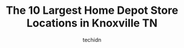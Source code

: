 ---
layout: ampstory
image: https://i0.wp.com/www.depkes.org/wp-content/uploads/2023/06/home-depot-0-in-knoxville-tn-1685966896.jpeg?resize=640,853
author: techidn
featured: false
description: Discover the impressive array of Home Depot options in Knoxville TN, where you can find 10 of the largest Home Depot establishments in the area. From renowned classics to hidden gems, Knoxvi
title: The 10 Largest Home Depot Store Locations in Knoxville TN
cover:
   title: The 10 Largest Home Depot Store Locations in Knoxville TN
   subtitle: Rickpate
   background: https://www.depkes.org/wp-content/uploads/2023/06/home-depot-0-in-knoxville-tn-1685966896.jpeg

pages: 
 - layout: thirds
   top: <h1>#1 The Home Depot</h1>
   bottom: "<p>The height if the planting season is starting. We tourer HomeDepot on planting ideas. Were surprised on the selection. You will notice prices have gone up alittle, overa</p>"
   background: https://www.depkes.org/wp-content/uploads/2023/06/home-depot-1-in-knoxville-tn-1685966897.jpeg
   backgroundblur: true
 - layout: thirds
   top: <h1>#2 The Home Depot</h1>
   bottom: "<p>4710 Centerline Dr, Knoxville, TN 37917, United States</p>"
   background: https://www.depkes.org/wp-content/uploads/2023/06/home-depot-2-in-knoxville-tn-1685966897.jpeg
   cta:
      link: https://www.depkes.org/blog/the-10-largest-home-depot-store-locations-in-knoxville-tn/
      text: The 10 Largest Home Depot Store Locations in Knoxville TN
 - layout: thirds
   top: <h1>#3 The Home Depot</h1>
   bottom: "<p>140 Green Rd, Knoxville, TN 37920, United States</p>"
   background: https://www.depkes.org/wp-content/uploads/2023/06/home-depot-3-in-knoxville-tn-1685966898.jpeg
   cta:
      link: https://www.depkes.org/blog/the-10-largest-home-depot-store-locations-in-knoxville-tn/
      text: The 10 Largest Home Depot Store Locations in Knoxville TN
 - layout: thirds
   top: <h1>#4 Pro Desk at The Home Depot</h1>
   bottom: "<p>140 Green Rd, Knoxville, TN 37920, United States</p>"
   background: https://images.unsplash.com/photo-1553949345-eb786bb3f7ba?ixlib=rb-4.0.3&ixid=MnwxMjA3fDB8MHxwaG90by1wYWdlfHx8fGVufDB8fHx8&auto=format&fit=crop&w=640&h=853&q=80
   cta:
      link: https://www.depkes.org/blog/the-10-largest-home-depot-store-locations-in-knoxville-tn/
      text: The 10 Largest Home Depot Store Locations in Knoxville TN
 - layout: thirds
   top: <h1>#5 Garden Center at The Home Depot</h1>
   bottom: "<p>2751 Schaad Rd, Knoxville, TN 37921, United States</p>"
   background: https://images.unsplash.com/photo-1531169509526-f8f1fdaa4a67?ixlib=rb-4.0.3&ixid=MnwxMjA3fDB8MHxwaG90by1wYWdlfHx8fGVufDB8fHx8&auto=format&fit=crop&w=640&h=853&q=80
   cta:
      link: https://www.depkes.org/blog/the-10-largest-home-depot-store-locations-in-knoxville-tn/
      text: The 10 Largest Home Depot Store Locations in Knoxville TN
 - layout: thirds
   top: <h1>#6 Garden Center at The Home Depot</h1>
   bottom: "<p>140 Green Rd, Knoxville, TN 37920, United States</p>"
   background: https://images.unsplash.com/photo-1518640467707-6811f4a6ab73?ixlib=rb-4.0.3&ixid=MnwxMjA3fDB8MHxwaG90by1wYWdlfHx8fGVufDB8fHx8&auto=format&fit=crop&w=640&h=853&q=80
   cta:
      link: https://www.depkes.org/blog/the-10-largest-home-depot-store-locations-in-knoxville-tn/
      text: The 10 Largest Home Depot Store Locations in Knoxville TN
 - layout: thirds
   top: <h1>#7 Garden Center at The Home Depot</h1>
   bottom: "<p>9361 Kingston Pike, Knoxville, TN 37922, United States</p>"
   background: https://images.unsplash.com/photo-1489648022186-8f49310909a0?ixlib=rb-4.0.3&ixid=MnwxMjA3fDB8MHxwaG90by1wYWdlfHx8fGVufDB8fHx8&auto=format&fit=crop&w=640&h=853&q=80
   cta:
      link: https://www.depkes.org/blog/the-10-largest-home-depot-store-locations-in-knoxville-tn/
      text: The 10 Largest Home Depot Store Locations in Knoxville TN
 - layout: thirds
   middle: Continue reading...
   background: https://images.unsplash.com/photo-1567360425618-1594206637d2?ixlib=rb-4.0.3&ixid=MnwxMjA3fDB8MHxwaG90by1wYWdlfHx8fGVufDB8fHx8&auto=format&fit=crop&w=640&h=853&q=80
   cta:
      link: https://www.depkes.org/blog/the-10-largest-home-depot-store-locations-in-knoxville-tn/
      text: The 10 Largest Home Depot Store Locations in Knoxville TN
      
---